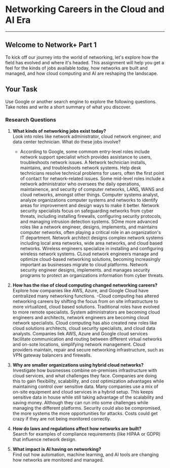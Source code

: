 # Networking Careers in the Cloud and AI Era
***

## Welcome to Network+ Part 1

To kick off our journey into the world of networking, let's explore how the field has evolved and where it's headed. This assignment will help you get a feel for the kinds of jobs available today, how networks are built and managed, and how cloud computing and AI are reshaping the landscape.

## Your Task

Use Google or another search engine to explore the following questions. Take notes and write a short summary of what you discover.

### Research Questions

1. **What kinds of networking jobs exist today?**  
   Look into roles like network administrator, cloud network engineer, and data center technician. What do these jobs involve? 
   - According to Google, some commom entry-level roles include network support specialist which provides assistance to users, troubleshoots network issues. A Network technician installs, maintains, and troubleshoots network systems. Help desk technicians resolve technical problems for users, often the first point of contact for network-related issues.
   Some mid-level roles include a network administrator who oversees the daily operations, maintainence, and security of computer networks, LANS, WANS and cloud networks, amongst other things. Computer systems analyst, analyze organizations computer systems and networks to identify areas for improvement and design ways to make it better. Network security specialists focus on safeguarding networks from cyber threats, including installing firewalls, configuring security protocols, and managing intrusion detection systems. SOme more advanced roles like a network engineer, designs, implements, and maintains computer networks, often playing a critical role in an organization's IT department. Network architect designs complex network systems including local area networks, wide area networks, and cloud based networks.
   Wireless engineers specialize in installing and configuring wireless network systems. CLoud network engineers manage and optimize cloud-based networking solutions, becoming increasingly important as businesses migrate to cloud platforms. Network security engineer designs, implements. and manages security programs to protect an organizations information from cyber threats.

2. **How has the rise of cloud computing changed networking careers?**  
   Explore how companies like AWS, Azure, and Google Cloud have centralized many networking functions.
   -Cloud computing has altered networking careers by shifting the focus from on site infrastructure to more virtualized, cloud based solutions. Traditional roles have evolved to more remote specialists. System  administrators are becoming cloud engineers and architects, network engineers are becoming cloud network specialists. Cloud computing has also created new roles like cloud solutions architects, cloud security specialists, and cloud data analysts.
   Companies liek AWS, Azure and Google cloud services facilitate communication and routing between different virtual networks and on-sote locations, simplifying network management. Cloud providers maintain, repair and secure networking infrastructure, such as VPN gateway balancers and firewalls. 

3. **Why are smaller organizations using hybrid cloud networks?**  
   Investigate how businesses combine on-premises infrastructure with cloud services, and what challenges they face.
   Companies are doing this to gain flexibility, scalability, and cost optimization advantages while maintaining control over sensitive data. Many companies use a mix of on-site equipment and cloud services in a hybrid setup. This keeps sensitive data in house while still taking advantage of the scalability and saving money. Although they can run into some challenges while managing the different platforms. Security could also be compromised, the more systems the more opportunities for attacks. Costs could get crazy if they are not being monitored correctly.

4. **How do laws and regulations affect how networks are built?**  
   Search for examples of compliance requirements (like HIPAA or GDPR) that influence network design.

5. **What impact is AI having on networking?**  
   Find out how automation, machine learning, and AI tools are changing how networks are monitored and managed.


